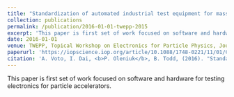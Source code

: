 ```yaml
---
title: "Standardization of automated industrial test equipment for mass production of control systems"
collection: publications
permalink: /publication/2016-01-01-twepp-2015
excerpt: 'This paper is first set of work focused on software and hardware for testing electronics for particle accelerators.'
date: 2016-01-01
venue: TWEPP, Topical Workshop on Electronics for Particle Physics, Journal of Instrumentation, Volume 11'
paperurl: 'https://iopscience.iop.org/article/10.1088/1748-0221/11/01/C01047'
citation: 'A. Voto, I. Dai, <b>P. Oleniuk</b>, B. Todd, (2016). "Standardization of automated industrial test equipment for mass production of control systems"'
---
```

This paper is first set of work focused on software and hardware for testing electronics for particle accelerators.
